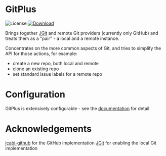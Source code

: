 # GitPlus


![License](http://img.shields.io/:license-apache-blue.svg)
[ ![Download](https://api.bintray.com/packages/dsowerby/maven/gitplus/images/download.svg) ](https://bintray.com/dsowerby/maven/gitplus/_latestVersion)


Brings together [JGit](https://eclipse.org/jgit/) and remote Git providers (currently only GitHub) and treats them as a "pair" - a local and a remote instance.

Concentrates on the more common aspects of Git, and tries to simplify the API for those actions, for example:

- create a new repo, both local and remote
- clone an existing repo
- set standard issue labels for a remote repo

# Configuration

GitPlus is extensively configurable - see the [documentation](http://gitplus.readthedocs.io/en/master/) for detail

# Acknowledgements

[jcabi-github](https://github.com/jcabi/jcabi-github) for the GitHub implementation
[JGit](https://eclipse.org/jgit/) for enabling the local Git implementation
